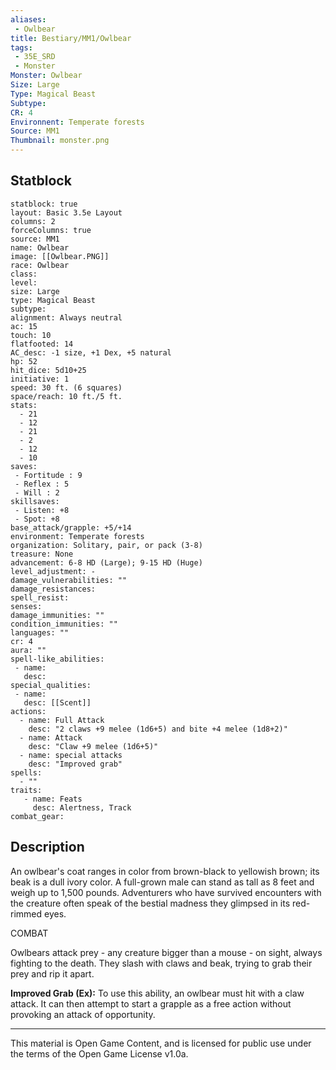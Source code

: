 ```yaml
---
aliases:
 - Owlbear
title: Bestiary/MM1/Owlbear
tags: 
 - 35E_SRD
 - Monster
Monster: Owlbear
Size: Large
Type: Magical Beast
Subtype: 
CR: 4
Environnent: Temperate forests
Source: MM1
Thumbnail: monster.png
---
```


## Statblock

```statblock
statblock: true
layout: Basic 3.5e Layout
columns: 2
forceColumns: true
source: MM1 
name: Owlbear
image: [[Owlbear.PNG]]
race: Owlbear
class: 
level: 
size: Large
type: Magical Beast
subtype: 
alignment: Always neutral
ac: 15
touch: 10
flatfooted: 14
AC_desc: -1 size, +1 Dex, +5 natural
hp: 52
hit_dice: 5d10+25
initiative: 1
speed: 30 ft. (6 squares)
space/reach: 10 ft./5 ft.
stats:
  - 21
  - 12
  - 21
  - 2
  - 12
  - 10
saves:
 - Fortitude : 9
 - Reflex : 5
 - Will : 2
skillsaves:
 - Listen: +8
 - Spot: +8
base_attack/grapple: +5/+14
environment: Temperate forests
organization: Solitary, pair, or pack (3-8)
treasure: None
advancement: 6-8 HD (Large); 9-15 HD (Huge)
level_adjustment: -
damage_vulnerabilities: ""
damage_resistances: 
spell_resist: 
senses: 
damage_immunities: ""
condition_immunities: ""
languages: ""
cr: 4
aura: ""
spell-like_abilities:
 - name: 
   desc: 
special_qualities:
 - name:
   desc: [[Scent]]
actions:
  - name: Full Attack
    desc: "2 claws +9 melee (1d6+5) and bite +4 melee (1d8+2)"
  - name: Attack
    desc: "Claw +9 melee (1d6+5)"
  - name: special attacks
    desc: "Improved grab"
spells:
  - ""
traits:
   - name: Feats
     desc: Alertness, Track
combat_gear:  
```

## Description



An owlbear's coat ranges in color from brown-black to yellowish brown; its beak is a dull ivory color. A full-grown male can stand as tall as 8 feet and weigh up to 1,500 pounds. Adventurers who have survived encounters with the creature often speak of the bestial madness they glimpsed in its red-rimmed eyes.

COMBAT

Owlbears attack prey - any creature bigger than a mouse - on sight, always fighting to the death. They slash with claws and beak, trying to grab their prey and rip it apart.


**Improved Grab (Ex):** To use this ability, an owlbear must hit with a claw attack. It can then attempt to start a grapple as a free action without provoking an attack of opportunity.

---

This material is Open Game Content, and is licensed for public use under the terms of the Open Game License v1.0a.
